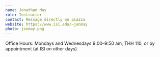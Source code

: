 ```yaml
---
name: Jonathan May
role: Instructor
contact: Message directly on piazza
website: https://www.isi.edu/~jonmay
photo: jonmay.png
---
```


Office Hours: Mondays and Wednesdays 9:00–9:50 am, THH 110, or by appointment (at ISI on other days)
